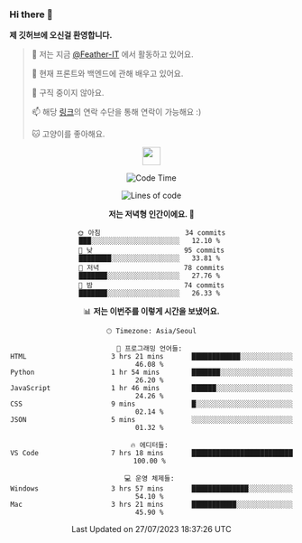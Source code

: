 ### Hi there 👋

**제 깃허브에 오신걸 환영합니다.**
 > 🔭 저는 지금 [@Feather-IT](https://www.github.com/Feather-IT) 에서 활동하고 있어요.
> 
 >  🌱 현재 프론트와 백엔드에 관해 배우고 있어요.
> 
 >  🚫 구직 중이지 않아요.
> 
 > 📫 해당 [링크](https://litt.ly/wh3nilvyou)의 연락 수단을 통해 연락이 가능해요 :)
>
 > 🐱 고양이를 좋아해요.

<div align="center"> 
 <a href="https://litt.ly/wh3nilvyou">
    <img src="https://github.githubassets.com/images/mona-loading-default.gif" width="32" />
 </a>

<!--START_SECTION:waka-->
![Code Time](http://img.shields.io/badge/Code%20Time-17%20hrs%2030%20mins-blue)

![Lines of code](https://img.shields.io/badge/%EC%A0%80%EB%8A%94%20%EC%97%AC%ED%83%9C%EA%B9%8C%EC%A7%80%20-367.6%20thousand%20%EC%A4%84%EC%9D%98%20%EC%BD%94%EB%93%9C%EB%A5%BC%20%EC%9E%91%EC%84%B1%ED%96%88%EC%96%B4%EC%9A%94.-blue)

**저는 저녁형 인간이에요. 🦉** 

```text
🌞 아침                     34 commits          ███░░░░░░░░░░░░░░░░░░░░░░   12.10 % 
🌆 낮　                     95 commits          ████████░░░░░░░░░░░░░░░░░   33.81 % 
🌃 저녁                     78 commits          ███████░░░░░░░░░░░░░░░░░░   27.76 % 
🌙 밤　                     74 commits          ███████░░░░░░░░░░░░░░░░░░   26.33 % 
```


📊 **저는 이번주를 이렇게 시간을 보냈어요.** 

```text
🕑︎ Timezone: Asia/Seoul

💬 프로그래밍 언어들: 
HTML                     3 hrs 21 mins       ████████████░░░░░░░░░░░░░   46.08 % 
Python                   1 hr 54 mins        ███████░░░░░░░░░░░░░░░░░░   26.20 % 
JavaScript               1 hr 46 mins        ██████░░░░░░░░░░░░░░░░░░░   24.26 % 
CSS                      9 mins              █░░░░░░░░░░░░░░░░░░░░░░░░   02.14 % 
JSON                     5 mins              ░░░░░░░░░░░░░░░░░░░░░░░░░   01.32 % 

🔥 에디터들: 
VS Code                  7 hrs 18 mins       █████████████████████████   100.00 % 

💻 운영 체제들: 
Windows                  3 hrs 57 mins       ██████████████░░░░░░░░░░░   54.10 % 
Mac                      3 hrs 21 mins       ███████████░░░░░░░░░░░░░░   45.90 % 
```


 Last Updated on 27/07/2023 18:37:26 UTC
<!--END_SECTION:waka-->
</div>

